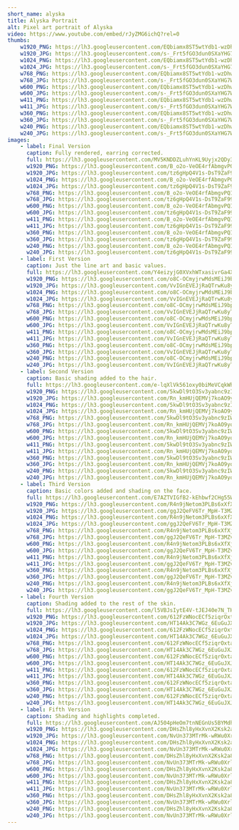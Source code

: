 ```yaml
---
short_name: alyska
title: Alyska Portrait
alt: Pixel art portrait of Alyska
video: https://www.youtube.com/embed/rJyZMG6ichQ?rel=0
thumbs:
    w1920_PNG: https://lh3.googleusercontent.com/EQbiamx8ST5wtYdb1-wzDhwUa1lVBDrKKg-OkLYFYPHLMqKP-Wcm_koVZqW22IpUMZX3pYMKvDO3FwVn9grTjPbjSBeAErZNMgZpvze8vZ6aqujTbEoYD0WHOmDLj8t26VybkFh52w=w2400
    w1920_JPG: https://lh3.googleusercontent.com/s-_Frt5fGO3dun0SXaYHG7W0M8zMsh7pF18eNvFlZg6EYbDpC3_-rJs2YEWsJPkpygE237xRvQYev_EX5t21YxjlqVpzdp7bfb6JhON6UpTx8ZqLZCINgHlKJvO0ymjU0ryTrWCSrA=w2400
    w1024_PNG: https://lh3.googleusercontent.com/EQbiamx8ST5wtYdb1-wzDhwUa1lVBDrKKg-OkLYFYPHLMqKP-Wcm_koVZqW22IpUMZX3pYMKvDO3FwVn9grTjPbjSBeAErZNMgZpvze8vZ6aqujTbEoYD0WHOmDLj8t26VybkFh52w=w284
    w1024_JPG: https://lh3.googleusercontent.com/s-_Frt5fGO3dun0SXaYHG7W0M8zMsh7pF18eNvFlZg6EYbDpC3_-rJs2YEWsJPkpygE237xRvQYev_EX5t21YxjlqVpzdp7bfb6JhON6UpTx8ZqLZCINgHlKJvO0ymjU0ryTrWCSrA=w284
    w768_PNG: https://lh3.googleusercontent.com/EQbiamx8ST5wtYdb1-wzDhwUa1lVBDrKKg-OkLYFYPHLMqKP-Wcm_koVZqW22IpUMZX3pYMKvDO3FwVn9grTjPbjSBeAErZNMgZpvze8vZ6aqujTbEoYD0WHOmDLj8t26VybkFh52w=w213
    w768_JPG: https://lh3.googleusercontent.com/s-_Frt5fGO3dun0SXaYHG7W0M8zMsh7pF18eNvFlZg6EYbDpC3_-rJs2YEWsJPkpygE237xRvQYev_EX5t21YxjlqVpzdp7bfb6JhON6UpTx8ZqLZCINgHlKJvO0ymjU0ryTrWCSrA=w213
    w600_PNG: https://lh3.googleusercontent.com/EQbiamx8ST5wtYdb1-wzDhwUa1lVBDrKKg-OkLYFYPHLMqKP-Wcm_koVZqW22IpUMZX3pYMKvDO3FwVn9grTjPbjSBeAErZNMgZpvze8vZ6aqujTbEoYD0WHOmDLj8t26VybkFh52w=w166
    w600_JPG: https://lh3.googleusercontent.com/s-_Frt5fGO3dun0SXaYHG7W0M8zMsh7pF18eNvFlZg6EYbDpC3_-rJs2YEWsJPkpygE237xRvQYev_EX5t21YxjlqVpzdp7bfb6JhON6UpTx8ZqLZCINgHlKJvO0ymjU0ryTrWCSrA=w166
    w411_PNG: https://lh3.googleusercontent.com/EQbiamx8ST5wtYdb1-wzDhwUa1lVBDrKKg-OkLYFYPHLMqKP-Wcm_koVZqW22IpUMZX3pYMKvDO3FwVn9grTjPbjSBeAErZNMgZpvze8vZ6aqujTbEoYD0WHOmDLj8t26VybkFh52w=w114
    w411_JPG: https://lh3.googleusercontent.com/s-_Frt5fGO3dun0SXaYHG7W0M8zMsh7pF18eNvFlZg6EYbDpC3_-rJs2YEWsJPkpygE237xRvQYev_EX5t21YxjlqVpzdp7bfb6JhON6UpTx8ZqLZCINgHlKJvO0ymjU0ryTrWCSrA=w114
    w360_PNG: https://lh3.googleusercontent.com/EQbiamx8ST5wtYdb1-wzDhwUa1lVBDrKKg-OkLYFYPHLMqKP-Wcm_koVZqW22IpUMZX3pYMKvDO3FwVn9grTjPbjSBeAErZNMgZpvze8vZ6aqujTbEoYD0WHOmDLj8t26VybkFh52w=w100
    w360_JPG: https://lh3.googleusercontent.com/s-_Frt5fGO3dun0SXaYHG7W0M8zMsh7pF18eNvFlZg6EYbDpC3_-rJs2YEWsJPkpygE237xRvQYev_EX5t21YxjlqVpzdp7bfb6JhON6UpTx8ZqLZCINgHlKJvO0ymjU0ryTrWCSrA=w100
    w240_PNG: https://lh3.googleusercontent.com/EQbiamx8ST5wtYdb1-wzDhwUa1lVBDrKKg-OkLYFYPHLMqKP-Wcm_koVZqW22IpUMZX3pYMKvDO3FwVn9grTjPbjSBeAErZNMgZpvze8vZ6aqujTbEoYD0WHOmDLj8t26VybkFh52w=w66
    w240_JPG: https://lh3.googleusercontent.com/s-_Frt5fGO3dun0SXaYHG7W0M8zMsh7pF18eNvFlZg6EYbDpC3_-rJs2YEWsJPkpygE237xRvQYev_EX5t21YxjlqVpzdp7bfb6JhON6UpTx8ZqLZCINgHlKJvO0ymjU0ryTrWCSrA=w66
images:
    - label: Final Version
      caption: Fully rendered, earring corrected.
      full: https://lh3.googleusercontent.com/MV5KNDDZLuhYnKL9Uyjx2QDy3XwZSYJUkCCHrVm8SVIn6bVaaN4vBymrt0BztO46iiVyeUwwRHNMVd3OQ3a-otbEWGR-6m3gU0YXvfNyJ6aExKrnThgsCC5OmgO9E_yQ24k23uWsmA=w2400
      w1920_PNG: https://lh3.googleusercontent.com/B_o2o-VeOE4rfAbmgvPQIA9-kepzCsQVzpQPP7DCmoPDyehCyhIzEReKIHQyb4U6xIWZLlsreGasq_dxYjc5dqBdtFYivqvOaWDIS3Gfo8AYDkCWJT_4U-km4E1mihGwCQ0qQofTrQ=w2400
      w1920_JPG: https://lh3.googleusercontent.com/tz6gHpQ4V1s-DsT9ZaF991DXCPUQMDfVh7KMr4mvsZSBswtkeeM6nq3_GkWOfx02_tl5ZAJHFV1nOkl1sOo_FUaKOAOL-IfhFlQhpMDl0oS475OT1U8B78KTrpurAxl4cYtSX37iTQ=w2400
      w1024_PNG: https://lh3.googleusercontent.com/B_o2o-VeOE4rfAbmgvPQIA9-kepzCsQVzpQPP7DCmoPDyehCyhIzEReKIHQyb4U6xIWZLlsreGasq_dxYjc5dqBdtFYivqvOaWDIS3Gfo8AYDkCWJT_4U-km4E1mihGwCQ0qQofTrQ=w711
      w1024_JPG: https://lh3.googleusercontent.com/tz6gHpQ4V1s-DsT9ZaF991DXCPUQMDfVh7KMr4mvsZSBswtkeeM6nq3_GkWOfx02_tl5ZAJHFV1nOkl1sOo_FUaKOAOL-IfhFlQhpMDl0oS475OT1U8B78KTrpurAxl4cYtSX37iTQ=w711
      w768_PNG: https://lh3.googleusercontent.com/B_o2o-VeOE4rfAbmgvPQIA9-kepzCsQVzpQPP7DCmoPDyehCyhIzEReKIHQyb4U6xIWZLlsreGasq_dxYjc5dqBdtFYivqvOaWDIS3Gfo8AYDkCWJT_4U-km4E1mihGwCQ0qQofTrQ=w533
      w768_JPG: https://lh3.googleusercontent.com/tz6gHpQ4V1s-DsT9ZaF991DXCPUQMDfVh7KMr4mvsZSBswtkeeM6nq3_GkWOfx02_tl5ZAJHFV1nOkl1sOo_FUaKOAOL-IfhFlQhpMDl0oS475OT1U8B78KTrpurAxl4cYtSX37iTQ=w533
      w600_PNG: https://lh3.googleusercontent.com/B_o2o-VeOE4rfAbmgvPQIA9-kepzCsQVzpQPP7DCmoPDyehCyhIzEReKIHQyb4U6xIWZLlsreGasq_dxYjc5dqBdtFYivqvOaWDIS3Gfo8AYDkCWJT_4U-km4E1mihGwCQ0qQofTrQ=w416
      w600_JPG: https://lh3.googleusercontent.com/tz6gHpQ4V1s-DsT9ZaF991DXCPUQMDfVh7KMr4mvsZSBswtkeeM6nq3_GkWOfx02_tl5ZAJHFV1nOkl1sOo_FUaKOAOL-IfhFlQhpMDl0oS475OT1U8B78KTrpurAxl4cYtSX37iTQ=w416
      w411_PNG: https://lh3.googleusercontent.com/B_o2o-VeOE4rfAbmgvPQIA9-kepzCsQVzpQPP7DCmoPDyehCyhIzEReKIHQyb4U6xIWZLlsreGasq_dxYjc5dqBdtFYivqvOaWDIS3Gfo8AYDkCWJT_4U-km4E1mihGwCQ0qQofTrQ=w285
      w411_JPG: https://lh3.googleusercontent.com/tz6gHpQ4V1s-DsT9ZaF991DXCPUQMDfVh7KMr4mvsZSBswtkeeM6nq3_GkWOfx02_tl5ZAJHFV1nOkl1sOo_FUaKOAOL-IfhFlQhpMDl0oS475OT1U8B78KTrpurAxl4cYtSX37iTQ=w285
      w360_PNG: https://lh3.googleusercontent.com/B_o2o-VeOE4rfAbmgvPQIA9-kepzCsQVzpQPP7DCmoPDyehCyhIzEReKIHQyb4U6xIWZLlsreGasq_dxYjc5dqBdtFYivqvOaWDIS3Gfo8AYDkCWJT_4U-km4E1mihGwCQ0qQofTrQ=w250
      w360_JPG: https://lh3.googleusercontent.com/tz6gHpQ4V1s-DsT9ZaF991DXCPUQMDfVh7KMr4mvsZSBswtkeeM6nq3_GkWOfx02_tl5ZAJHFV1nOkl1sOo_FUaKOAOL-IfhFlQhpMDl0oS475OT1U8B78KTrpurAxl4cYtSX37iTQ=w250
      w240_PNG: https://lh3.googleusercontent.com/B_o2o-VeOE4rfAbmgvPQIA9-kepzCsQVzpQPP7DCmoPDyehCyhIzEReKIHQyb4U6xIWZLlsreGasq_dxYjc5dqBdtFYivqvOaWDIS3Gfo8AYDkCWJT_4U-km4E1mihGwCQ0qQofTrQ=w166
      w240_JPG: https://lh3.googleusercontent.com/tz6gHpQ4V1s-DsT9ZaF991DXCPUQMDfVh7KMr4mvsZSBswtkeeM6nq3_GkWOfx02_tl5ZAJHFV1nOkl1sOo_FUaKOAOL-IfhFlQhpMDl0oS475OT1U8B78KTrpurAxl4cYtSX37iTQ=w166
    - label: First Version
      caption: Just the line art and basic values.
      full: https://lh3.googleusercontent.com/Y4eizyjG0XVxhWTxasivrGa4XgMozD2pt02k-pNaGV2KbvNTkpi2sI7FAaiHbtcaqiB9K63Z86knWk0e6KYLxhHkcTVA3KpoKpD-oICkBGW06ihXepUSlYOItfZVURGWLFg3Ks4dQg=w2400
      w1920_PNG: https://lh3.googleusercontent.com/o8C-OCmyjrwMdsMEiJ9bphN8aK9L-jqT3kz0abajbHBTlgchAjMfD_bpogABeEqGBRWfuWJ8jk5Xmo8Ng9V2D7QdeoS3py8kwau7JlYk-_-7Sz-1Dp0LnBsMOI_S2winQSrsnUf7eg=w2400
      w1920_JPG: https://lh3.googleusercontent.com/VvIGnEVEJjRaQTrwKu8yTiEnMGTbV8rGlfr6heyq9NpunXcP0P9l0Uo1iLK8oVeqUkVd2X9tIIXFT1bGQAzhtyy13laZbpTFEizb2qHV3wAaTEJh4HoPpRo-QW_6s41NFoqAqJswYA=w2400
      w1024_PNG: https://lh3.googleusercontent.com/o8C-OCmyjrwMdsMEiJ9bphN8aK9L-jqT3kz0abajbHBTlgchAjMfD_bpogABeEqGBRWfuWJ8jk5Xmo8Ng9V2D7QdeoS3py8kwau7JlYk-_-7Sz-1Dp0LnBsMOI_S2winQSrsnUf7eg=w711
      w1024_JPG: https://lh3.googleusercontent.com/VvIGnEVEJjRaQTrwKu8yTiEnMGTbV8rGlfr6heyq9NpunXcP0P9l0Uo1iLK8oVeqUkVd2X9tIIXFT1bGQAzhtyy13laZbpTFEizb2qHV3wAaTEJh4HoPpRo-QW_6s41NFoqAqJswYA=w711
      w768_PNG: https://lh3.googleusercontent.com/o8C-OCmyjrwMdsMEiJ9bphN8aK9L-jqT3kz0abajbHBTlgchAjMfD_bpogABeEqGBRWfuWJ8jk5Xmo8Ng9V2D7QdeoS3py8kwau7JlYk-_-7Sz-1Dp0LnBsMOI_S2winQSrsnUf7eg=w533
      w768_JPG: https://lh3.googleusercontent.com/VvIGnEVEJjRaQTrwKu8yTiEnMGTbV8rGlfr6heyq9NpunXcP0P9l0Uo1iLK8oVeqUkVd2X9tIIXFT1bGQAzhtyy13laZbpTFEizb2qHV3wAaTEJh4HoPpRo-QW_6s41NFoqAqJswYA=w533
      w600_PNG: https://lh3.googleusercontent.com/o8C-OCmyjrwMdsMEiJ9bphN8aK9L-jqT3kz0abajbHBTlgchAjMfD_bpogABeEqGBRWfuWJ8jk5Xmo8Ng9V2D7QdeoS3py8kwau7JlYk-_-7Sz-1Dp0LnBsMOI_S2winQSrsnUf7eg=w416
      w600_JPG: https://lh3.googleusercontent.com/VvIGnEVEJjRaQTrwKu8yTiEnMGTbV8rGlfr6heyq9NpunXcP0P9l0Uo1iLK8oVeqUkVd2X9tIIXFT1bGQAzhtyy13laZbpTFEizb2qHV3wAaTEJh4HoPpRo-QW_6s41NFoqAqJswYA=w416
      w411_PNG: https://lh3.googleusercontent.com/o8C-OCmyjrwMdsMEiJ9bphN8aK9L-jqT3kz0abajbHBTlgchAjMfD_bpogABeEqGBRWfuWJ8jk5Xmo8Ng9V2D7QdeoS3py8kwau7JlYk-_-7Sz-1Dp0LnBsMOI_S2winQSrsnUf7eg=w285
      w411_JPG: https://lh3.googleusercontent.com/VvIGnEVEJjRaQTrwKu8yTiEnMGTbV8rGlfr6heyq9NpunXcP0P9l0Uo1iLK8oVeqUkVd2X9tIIXFT1bGQAzhtyy13laZbpTFEizb2qHV3wAaTEJh4HoPpRo-QW_6s41NFoqAqJswYA=w285
      w360_PNG: https://lh3.googleusercontent.com/o8C-OCmyjrwMdsMEiJ9bphN8aK9L-jqT3kz0abajbHBTlgchAjMfD_bpogABeEqGBRWfuWJ8jk5Xmo8Ng9V2D7QdeoS3py8kwau7JlYk-_-7Sz-1Dp0LnBsMOI_S2winQSrsnUf7eg=w250
      w360_JPG: https://lh3.googleusercontent.com/VvIGnEVEJjRaQTrwKu8yTiEnMGTbV8rGlfr6heyq9NpunXcP0P9l0Uo1iLK8oVeqUkVd2X9tIIXFT1bGQAzhtyy13laZbpTFEizb2qHV3wAaTEJh4HoPpRo-QW_6s41NFoqAqJswYA=w250
      w240_PNG: https://lh3.googleusercontent.com/o8C-OCmyjrwMdsMEiJ9bphN8aK9L-jqT3kz0abajbHBTlgchAjMfD_bpogABeEqGBRWfuWJ8jk5Xmo8Ng9V2D7QdeoS3py8kwau7JlYk-_-7Sz-1Dp0LnBsMOI_S2winQSrsnUf7eg=w166
      w240_JPG: https://lh3.googleusercontent.com/VvIGnEVEJjRaQTrwKu8yTiEnMGTbV8rGlfr6heyq9NpunXcP0P9l0Uo1iLK8oVeqUkVd2X9tIIXFT1bGQAzhtyy13laZbpTFEizb2qHV3wAaTEJh4HoPpRo-QW_6s41NFoqAqJswYA=w166
    - label: Second Version
      caption: Basic shading added to the hair.
      full: https://lh3.googleusercontent.com/e-lqXlVk561oxy0biMeVCqkWhvILlgphpvFTCz-gDLVZ9guFDUKupm6OQXYGxnU3WwrU7vbshbpfguO9BQmqxjLApGlg7EHtVUliD9pTebSh-YFXbI8Sn6CHsUVsA6ZAMf4qEsST1g=w2400
      w1920_PNG: https://lh3.googleusercontent.com/5kwDl9tO3Sv3yabnc9zIWEl05H6g0n0yIelOlzvbujsgtuo9jT8dWMqjWAK_esmdsbr93QDEe7IRkCJ4N-3MbQTOZortrQZ5dSaHOzBPIMeshKM5vJOB94ekMz6y4g5h3oOSTThoyw=w2400
      w1920_JPG: https://lh3.googleusercontent.com/Rn_kmHUjQEMVj7koAO9yqpY4d_P6i89ISMIIcs7pcRmQPbRGFNIY6BFxUuxPv3b7-NQFBvIC4w5Z-pEkgXM-bZWo7LjchpXmxAlUvoJJEXQhE_MJiKFhlR19E5JdgFHGuPX9Cy-e6Q=w2400
      w1024_PNG: https://lh3.googleusercontent.com/5kwDl9tO3Sv3yabnc9zIWEl05H6g0n0yIelOlzvbujsgtuo9jT8dWMqjWAK_esmdsbr93QDEe7IRkCJ4N-3MbQTOZortrQZ5dSaHOzBPIMeshKM5vJOB94ekMz6y4g5h3oOSTThoyw=w711
      w1024_JPG: https://lh3.googleusercontent.com/Rn_kmHUjQEMVj7koAO9yqpY4d_P6i89ISMIIcs7pcRmQPbRGFNIY6BFxUuxPv3b7-NQFBvIC4w5Z-pEkgXM-bZWo7LjchpXmxAlUvoJJEXQhE_MJiKFhlR19E5JdgFHGuPX9Cy-e6Q=w711
      w768_PNG: https://lh3.googleusercontent.com/5kwDl9tO3Sv3yabnc9zIWEl05H6g0n0yIelOlzvbujsgtuo9jT8dWMqjWAK_esmdsbr93QDEe7IRkCJ4N-3MbQTOZortrQZ5dSaHOzBPIMeshKM5vJOB94ekMz6y4g5h3oOSTThoyw=w533
      w768_JPG: https://lh3.googleusercontent.com/Rn_kmHUjQEMVj7koAO9yqpY4d_P6i89ISMIIcs7pcRmQPbRGFNIY6BFxUuxPv3b7-NQFBvIC4w5Z-pEkgXM-bZWo7LjchpXmxAlUvoJJEXQhE_MJiKFhlR19E5JdgFHGuPX9Cy-e6Q=w533
      w600_PNG: https://lh3.googleusercontent.com/5kwDl9tO3Sv3yabnc9zIWEl05H6g0n0yIelOlzvbujsgtuo9jT8dWMqjWAK_esmdsbr93QDEe7IRkCJ4N-3MbQTOZortrQZ5dSaHOzBPIMeshKM5vJOB94ekMz6y4g5h3oOSTThoyw=w416
      w600_JPG: https://lh3.googleusercontent.com/Rn_kmHUjQEMVj7koAO9yqpY4d_P6i89ISMIIcs7pcRmQPbRGFNIY6BFxUuxPv3b7-NQFBvIC4w5Z-pEkgXM-bZWo7LjchpXmxAlUvoJJEXQhE_MJiKFhlR19E5JdgFHGuPX9Cy-e6Q=w416
      w411_PNG: https://lh3.googleusercontent.com/5kwDl9tO3Sv3yabnc9zIWEl05H6g0n0yIelOlzvbujsgtuo9jT8dWMqjWAK_esmdsbr93QDEe7IRkCJ4N-3MbQTOZortrQZ5dSaHOzBPIMeshKM5vJOB94ekMz6y4g5h3oOSTThoyw=w285
      w411_JPG: https://lh3.googleusercontent.com/Rn_kmHUjQEMVj7koAO9yqpY4d_P6i89ISMIIcs7pcRmQPbRGFNIY6BFxUuxPv3b7-NQFBvIC4w5Z-pEkgXM-bZWo7LjchpXmxAlUvoJJEXQhE_MJiKFhlR19E5JdgFHGuPX9Cy-e6Q=w285
      w360_PNG: https://lh3.googleusercontent.com/5kwDl9tO3Sv3yabnc9zIWEl05H6g0n0yIelOlzvbujsgtuo9jT8dWMqjWAK_esmdsbr93QDEe7IRkCJ4N-3MbQTOZortrQZ5dSaHOzBPIMeshKM5vJOB94ekMz6y4g5h3oOSTThoyw=w250
      w360_JPG: https://lh3.googleusercontent.com/Rn_kmHUjQEMVj7koAO9yqpY4d_P6i89ISMIIcs7pcRmQPbRGFNIY6BFxUuxPv3b7-NQFBvIC4w5Z-pEkgXM-bZWo7LjchpXmxAlUvoJJEXQhE_MJiKFhlR19E5JdgFHGuPX9Cy-e6Q=w250
      w240_PNG: https://lh3.googleusercontent.com/5kwDl9tO3Sv3yabnc9zIWEl05H6g0n0yIelOlzvbujsgtuo9jT8dWMqjWAK_esmdsbr93QDEe7IRkCJ4N-3MbQTOZortrQZ5dSaHOzBPIMeshKM5vJOB94ekMz6y4g5h3oOSTThoyw=w166
      w240_JPG: https://lh3.googleusercontent.com/Rn_kmHUjQEMVj7koAO9yqpY4d_P6i89ISMIIcs7pcRmQPbRGFNIY6BFxUuxPv3b7-NQFBvIC4w5Z-pEkgXM-bZWo7LjchpXmxAlUvoJJEXQhE_MJiKFhlR19E5JdgFHGuPX9Cy-e6Q=w166
    - label: Third Version
      caption: Basic colors added and shading on the face.
      full: https://lh3.googleusercontent.com/E7AZTVIGfB2-kEhbwf2CHg55WaklcQB1N71KwqT-nNIxRRKZipdIV7a_IEEBrgNepRoXTxZRrMhlzmyFkDTC8GHFPHlPr4YTFNfYN07xZ5W5zWAwFFwCj1HVOXDiPbYp8vOpr2Qe3A=w2400
      w1920_PNG: https://lh3.googleusercontent.com/R4n9jNetom3PLBs6xXfXjcA7DgyN367V4NGwb5MZiebEeK7ibMrUYoSKgp8HctjGbtZq3lCBP8xuZe6GMTNXIvFaVCrwLu1-LoPM8IZ2TKOSnHy5sxPS1prtkp3dXkNOaNFuYpr-Ng=w2400
      w1920_JPG: https://lh3.googleusercontent.com/ggJ2QeFV6Tr_MpH-T3MZvWX9_FAYgOBSVsdHdc7znIuRWTxkzMhDAD3tHlpftVWOYd8kydVRhg1zmxrt2bY4Azo6v5hib86VbR329wl88fSQzS2PwWpATISWLbz_lHWq1dZH3X3ceA=w2400
      w1024_PNG: https://lh3.googleusercontent.com/R4n9jNetom3PLBs6xXfXjcA7DgyN367V4NGwb5MZiebEeK7ibMrUYoSKgp8HctjGbtZq3lCBP8xuZe6GMTNXIvFaVCrwLu1-LoPM8IZ2TKOSnHy5sxPS1prtkp3dXkNOaNFuYpr-Ng=w711
      w1024_JPG: https://lh3.googleusercontent.com/ggJ2QeFV6Tr_MpH-T3MZvWX9_FAYgOBSVsdHdc7znIuRWTxkzMhDAD3tHlpftVWOYd8kydVRhg1zmxrt2bY4Azo6v5hib86VbR329wl88fSQzS2PwWpATISWLbz_lHWq1dZH3X3ceA=w711
      w768_PNG: https://lh3.googleusercontent.com/R4n9jNetom3PLBs6xXfXjcA7DgyN367V4NGwb5MZiebEeK7ibMrUYoSKgp8HctjGbtZq3lCBP8xuZe6GMTNXIvFaVCrwLu1-LoPM8IZ2TKOSnHy5sxPS1prtkp3dXkNOaNFuYpr-Ng=w533
      w768_JPG: https://lh3.googleusercontent.com/ggJ2QeFV6Tr_MpH-T3MZvWX9_FAYgOBSVsdHdc7znIuRWTxkzMhDAD3tHlpftVWOYd8kydVRhg1zmxrt2bY4Azo6v5hib86VbR329wl88fSQzS2PwWpATISWLbz_lHWq1dZH3X3ceA=w533
      w600_PNG: https://lh3.googleusercontent.com/R4n9jNetom3PLBs6xXfXjcA7DgyN367V4NGwb5MZiebEeK7ibMrUYoSKgp8HctjGbtZq3lCBP8xuZe6GMTNXIvFaVCrwLu1-LoPM8IZ2TKOSnHy5sxPS1prtkp3dXkNOaNFuYpr-Ng=w416
      w600_JPG: https://lh3.googleusercontent.com/ggJ2QeFV6Tr_MpH-T3MZvWX9_FAYgOBSVsdHdc7znIuRWTxkzMhDAD3tHlpftVWOYd8kydVRhg1zmxrt2bY4Azo6v5hib86VbR329wl88fSQzS2PwWpATISWLbz_lHWq1dZH3X3ceA=w416
      w411_PNG: https://lh3.googleusercontent.com/R4n9jNetom3PLBs6xXfXjcA7DgyN367V4NGwb5MZiebEeK7ibMrUYoSKgp8HctjGbtZq3lCBP8xuZe6GMTNXIvFaVCrwLu1-LoPM8IZ2TKOSnHy5sxPS1prtkp3dXkNOaNFuYpr-Ng=w285
      w411_JPG: https://lh3.googleusercontent.com/ggJ2QeFV6Tr_MpH-T3MZvWX9_FAYgOBSVsdHdc7znIuRWTxkzMhDAD3tHlpftVWOYd8kydVRhg1zmxrt2bY4Azo6v5hib86VbR329wl88fSQzS2PwWpATISWLbz_lHWq1dZH3X3ceA=w285
      w360_PNG: https://lh3.googleusercontent.com/R4n9jNetom3PLBs6xXfXjcA7DgyN367V4NGwb5MZiebEeK7ibMrUYoSKgp8HctjGbtZq3lCBP8xuZe6GMTNXIvFaVCrwLu1-LoPM8IZ2TKOSnHy5sxPS1prtkp3dXkNOaNFuYpr-Ng=w250
      w360_JPG: https://lh3.googleusercontent.com/ggJ2QeFV6Tr_MpH-T3MZvWX9_FAYgOBSVsdHdc7znIuRWTxkzMhDAD3tHlpftVWOYd8kydVRhg1zmxrt2bY4Azo6v5hib86VbR329wl88fSQzS2PwWpATISWLbz_lHWq1dZH3X3ceA=w250
      w240_PNG: https://lh3.googleusercontent.com/R4n9jNetom3PLBs6xXfXjcA7DgyN367V4NGwb5MZiebEeK7ibMrUYoSKgp8HctjGbtZq3lCBP8xuZe6GMTNXIvFaVCrwLu1-LoPM8IZ2TKOSnHy5sxPS1prtkp3dXkNOaNFuYpr-Ng=w166
      w240_JPG: https://lh3.googleusercontent.com/ggJ2QeFV6Tr_MpH-T3MZvWX9_FAYgOBSVsdHdc7znIuRWTxkzMhDAD3tHlpftVWOYd8kydVRhg1zmxrt2bY4Azo6v5hib86VbR329wl88fSQzS2PwWpATISWLbz_lHWq1dZH3X3ceA=w166
    - label: Fourth Version
      caption: Shading added to the rest of the skin.
      full: https://lh3.googleusercontent.com/l5VBJsIytE4V-tJEJ40e7N_THOT28Mt-6WyEe0abp_JV6aafwbv5APeIc5wzb3Jibr2Rkx0b59Fkw38s0M_OCHaQpJ8w1MQbkp1mzdWfYW40_wmfYAA3MOym-M53ojh4nGP5oEvaiQ=w2400
      w1920_PNG: https://lh3.googleusercontent.com/612FzWNocECf5ziqrOxtatZsqeApP2I9vbN0Z6JSN-QP3NGvPWttFpFzBIKWcse2qJVFb6VSiNf_AhMixpNQ8QCALUFfCFY4yb8VhhHj6LYXg6xYIJgPmhw52Yql0msVQU-70ZlrPQ=w2400
      w1920_JPG: https://lh3.googleusercontent.com/HT14Ak3C7WGz_6EuGuJXJ4nUgpFt5-aBdVqzOM_8QQIZCpUU7_smNTHBf6pT_0yLk9kcEv-q1Ss-7IgkDgzsNx_M-TdhqFY0G82p1mf9y22eEM4-hKWIqSHco8qoVPxGBDQqEG0LHQ=w2400
      w1024_PNG: https://lh3.googleusercontent.com/612FzWNocECf5ziqrOxtatZsqeApP2I9vbN0Z6JSN-QP3NGvPWttFpFzBIKWcse2qJVFb6VSiNf_AhMixpNQ8QCALUFfCFY4yb8VhhHj6LYXg6xYIJgPmhw52Yql0msVQU-70ZlrPQ=w711
      w1024_JPG: https://lh3.googleusercontent.com/HT14Ak3C7WGz_6EuGuJXJ4nUgpFt5-aBdVqzOM_8QQIZCpUU7_smNTHBf6pT_0yLk9kcEv-q1Ss-7IgkDgzsNx_M-TdhqFY0G82p1mf9y22eEM4-hKWIqSHco8qoVPxGBDQqEG0LHQ=w711
      w768_PNG: https://lh3.googleusercontent.com/612FzWNocECf5ziqrOxtatZsqeApP2I9vbN0Z6JSN-QP3NGvPWttFpFzBIKWcse2qJVFb6VSiNf_AhMixpNQ8QCALUFfCFY4yb8VhhHj6LYXg6xYIJgPmhw52Yql0msVQU-70ZlrPQ=w533
      w768_JPG: https://lh3.googleusercontent.com/HT14Ak3C7WGz_6EuGuJXJ4nUgpFt5-aBdVqzOM_8QQIZCpUU7_smNTHBf6pT_0yLk9kcEv-q1Ss-7IgkDgzsNx_M-TdhqFY0G82p1mf9y22eEM4-hKWIqSHco8qoVPxGBDQqEG0LHQ=w533
      w600_PNG: https://lh3.googleusercontent.com/612FzWNocECf5ziqrOxtatZsqeApP2I9vbN0Z6JSN-QP3NGvPWttFpFzBIKWcse2qJVFb6VSiNf_AhMixpNQ8QCALUFfCFY4yb8VhhHj6LYXg6xYIJgPmhw52Yql0msVQU-70ZlrPQ=w416
      w600_JPG: https://lh3.googleusercontent.com/HT14Ak3C7WGz_6EuGuJXJ4nUgpFt5-aBdVqzOM_8QQIZCpUU7_smNTHBf6pT_0yLk9kcEv-q1Ss-7IgkDgzsNx_M-TdhqFY0G82p1mf9y22eEM4-hKWIqSHco8qoVPxGBDQqEG0LHQ=w416
      w411_PNG: https://lh3.googleusercontent.com/612FzWNocECf5ziqrOxtatZsqeApP2I9vbN0Z6JSN-QP3NGvPWttFpFzBIKWcse2qJVFb6VSiNf_AhMixpNQ8QCALUFfCFY4yb8VhhHj6LYXg6xYIJgPmhw52Yql0msVQU-70ZlrPQ=w285
      w411_JPG: https://lh3.googleusercontent.com/HT14Ak3C7WGz_6EuGuJXJ4nUgpFt5-aBdVqzOM_8QQIZCpUU7_smNTHBf6pT_0yLk9kcEv-q1Ss-7IgkDgzsNx_M-TdhqFY0G82p1mf9y22eEM4-hKWIqSHco8qoVPxGBDQqEG0LHQ=w285
      w360_PNG: https://lh3.googleusercontent.com/612FzWNocECf5ziqrOxtatZsqeApP2I9vbN0Z6JSN-QP3NGvPWttFpFzBIKWcse2qJVFb6VSiNf_AhMixpNQ8QCALUFfCFY4yb8VhhHj6LYXg6xYIJgPmhw52Yql0msVQU-70ZlrPQ=w250
      w360_JPG: https://lh3.googleusercontent.com/HT14Ak3C7WGz_6EuGuJXJ4nUgpFt5-aBdVqzOM_8QQIZCpUU7_smNTHBf6pT_0yLk9kcEv-q1Ss-7IgkDgzsNx_M-TdhqFY0G82p1mf9y22eEM4-hKWIqSHco8qoVPxGBDQqEG0LHQ=w250
      w240_PNG: https://lh3.googleusercontent.com/612FzWNocECf5ziqrOxtatZsqeApP2I9vbN0Z6JSN-QP3NGvPWttFpFzBIKWcse2qJVFb6VSiNf_AhMixpNQ8QCALUFfCFY4yb8VhhHj6LYXg6xYIJgPmhw52Yql0msVQU-70ZlrPQ=w166
      w240_JPG: https://lh3.googleusercontent.com/HT14Ak3C7WGz_6EuGuJXJ4nUgpFt5-aBdVqzOM_8QQIZCpUU7_smNTHBf6pT_0yLk9kcEv-q1Ss-7IgkDgzsNx_M-TdhqFY0G82p1mf9y22eEM4-hKWIqSHco8qoVPxGBDQqEG0LHQ=w166
    - label: Fifth Version
      caption: Shading and highlights completed.
      full: https://lh3.googleusercontent.com/AJ504pHeOm7tnNEGnUs5BYMdhIFhIXpZqXPX4-iCvJI7jdaXlPb4mUNjRBYXOi1hzMvFuDSEDZ4179RiJfPYs9dSu6lwzjotKNvnURL6sBN7E2-du6FrlQlMqOD7dBrd3ahI0Z6YpA=w2400
      w1920_PNG: https://lh3.googleusercontent.com/DHsZhl8yHxXvnX2Ksk2a8PVza0Ikuvg8uQUSutKGlDxHY0Uc7mkNHur3uCkrFElsn4T1hbRHLKl86BEua1cOs3_z2YmSGJegmLbr6WpPtP1NHbaKofgE2CxDTLw_Z8Ssa8lo6DYvig=w2400
      w1920_JPG: https://lh3.googleusercontent.com/NvUn373MTrMk-wRWu0XrlRn1Z1Q3c6zToprMGH-790nULst88UtxjAyXYMA0WyQGCdwDpIAuWqxgDIKP6Nouux629WgcwrCl_ZcfNHDvqPXCBuKuTXLXkw5mkhpFEb9tDch6Wk2-Ew=w2400
      w1024_PNG: https://lh3.googleusercontent.com/DHsZhl8yHxXvnX2Ksk2a8PVza0Ikuvg8uQUSutKGlDxHY0Uc7mkNHur3uCkrFElsn4T1hbRHLKl86BEua1cOs3_z2YmSGJegmLbr6WpPtP1NHbaKofgE2CxDTLw_Z8Ssa8lo6DYvig=w711
      w1024_JPG: https://lh3.googleusercontent.com/NvUn373MTrMk-wRWu0XrlRn1Z1Q3c6zToprMGH-790nULst88UtxjAyXYMA0WyQGCdwDpIAuWqxgDIKP6Nouux629WgcwrCl_ZcfNHDvqPXCBuKuTXLXkw5mkhpFEb9tDch6Wk2-Ew=w711
      w768_PNG: https://lh3.googleusercontent.com/DHsZhl8yHxXvnX2Ksk2a8PVza0Ikuvg8uQUSutKGlDxHY0Uc7mkNHur3uCkrFElsn4T1hbRHLKl86BEua1cOs3_z2YmSGJegmLbr6WpPtP1NHbaKofgE2CxDTLw_Z8Ssa8lo6DYvig=w533
      w768_JPG: https://lh3.googleusercontent.com/NvUn373MTrMk-wRWu0XrlRn1Z1Q3c6zToprMGH-790nULst88UtxjAyXYMA0WyQGCdwDpIAuWqxgDIKP6Nouux629WgcwrCl_ZcfNHDvqPXCBuKuTXLXkw5mkhpFEb9tDch6Wk2-Ew=w533
      w600_PNG: https://lh3.googleusercontent.com/DHsZhl8yHxXvnX2Ksk2a8PVza0Ikuvg8uQUSutKGlDxHY0Uc7mkNHur3uCkrFElsn4T1hbRHLKl86BEua1cOs3_z2YmSGJegmLbr6WpPtP1NHbaKofgE2CxDTLw_Z8Ssa8lo6DYvig=w416
      w600_JPG: https://lh3.googleusercontent.com/NvUn373MTrMk-wRWu0XrlRn1Z1Q3c6zToprMGH-790nULst88UtxjAyXYMA0WyQGCdwDpIAuWqxgDIKP6Nouux629WgcwrCl_ZcfNHDvqPXCBuKuTXLXkw5mkhpFEb9tDch6Wk2-Ew=w416
      w411_PNG: https://lh3.googleusercontent.com/DHsZhl8yHxXvnX2Ksk2a8PVza0Ikuvg8uQUSutKGlDxHY0Uc7mkNHur3uCkrFElsn4T1hbRHLKl86BEua1cOs3_z2YmSGJegmLbr6WpPtP1NHbaKofgE2CxDTLw_Z8Ssa8lo6DYvig=w285
      w411_JPG: https://lh3.googleusercontent.com/NvUn373MTrMk-wRWu0XrlRn1Z1Q3c6zToprMGH-790nULst88UtxjAyXYMA0WyQGCdwDpIAuWqxgDIKP6Nouux629WgcwrCl_ZcfNHDvqPXCBuKuTXLXkw5mkhpFEb9tDch6Wk2-Ew=w285
      w360_PNG: https://lh3.googleusercontent.com/DHsZhl8yHxXvnX2Ksk2a8PVza0Ikuvg8uQUSutKGlDxHY0Uc7mkNHur3uCkrFElsn4T1hbRHLKl86BEua1cOs3_z2YmSGJegmLbr6WpPtP1NHbaKofgE2CxDTLw_Z8Ssa8lo6DYvig=w250
      w360_JPG: https://lh3.googleusercontent.com/NvUn373MTrMk-wRWu0XrlRn1Z1Q3c6zToprMGH-790nULst88UtxjAyXYMA0WyQGCdwDpIAuWqxgDIKP6Nouux629WgcwrCl_ZcfNHDvqPXCBuKuTXLXkw5mkhpFEb9tDch6Wk2-Ew=w250
      w240_PNG: https://lh3.googleusercontent.com/DHsZhl8yHxXvnX2Ksk2a8PVza0Ikuvg8uQUSutKGlDxHY0Uc7mkNHur3uCkrFElsn4T1hbRHLKl86BEua1cOs3_z2YmSGJegmLbr6WpPtP1NHbaKofgE2CxDTLw_Z8Ssa8lo6DYvig=w166
      w240_JPG: https://lh3.googleusercontent.com/NvUn373MTrMk-wRWu0XrlRn1Z1Q3c6zToprMGH-790nULst88UtxjAyXYMA0WyQGCdwDpIAuWqxgDIKP6Nouux629WgcwrCl_ZcfNHDvqPXCBuKuTXLXkw5mkhpFEb9tDch6Wk2-Ew=w166
---
```

